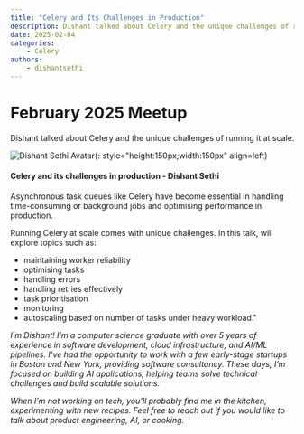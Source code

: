 ```yaml
---
title: "Celery and Its Challenges in Production"
description: Dishant talked about Celery and the unique challenges of running it at scale.
date: 2025-02-04
categories:
    - Celery
authors:
    - dishantsethi
---
```


# February 2025 Meetup

Dishant talked about Celery and the unique challenges of running it at scale.

<!-- more -->
![Dishant Sethi Avatar](https://avatars.githubusercontent.com/u/31399916){: style="height:150px;width:150px" align=left}

#### Celery and its challenges in production - Dishant Sethi

Asynchronous task queues like Celery have become essential in handling time-consuming or background jobs and optimising performance in production.

Running Celery at scale comes with unique challenges. In this talk, will explore topics such as:

- maintaining worker reliability
- optimising tasks
- handling errors
- handling retries effectively
- task prioritisation
- monitoring
- autoscaling based on number of tasks under heavy workload."

*I’m Dishant! I’m a computer science graduate with over 5 years of experience in software development, cloud infrastructure, and AI/ML pipelines. I’ve had the opportunity to work with a few early-stage startups in Boston and New York, providing software consultancy. These days, I’m focused on building AI applications, helping teams solve technical challenges and build scalable solutions.*

*When I’m not working on tech, you’ll probably find me in the kitchen, experimenting with new recipes. Feel free to reach out if you would like to talk about product engineering, AI, or cooking.*
